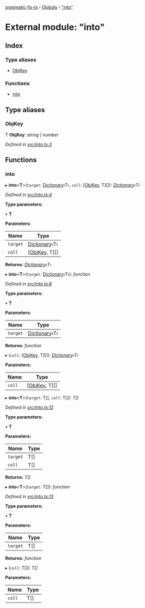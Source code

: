 [pragmatic-fp-ts](../README.md) › [Globals](../globals.md) › ["into"](_into_.md)

# External module: "into"

## Index

### Type aliases

* [ObjKey](_into_.md#objkey)

### Functions

* [into](_into_.md#into)

## Type aliases

###  ObjKey

Ƭ **ObjKey**: *string | number*

*Defined in [src/into.ts:3](https://github.com/hermann-p/pragmatic-fp-ts/blob/ff16101/src/into.ts#L3)*

## Functions

###  into

▸ **into**<**T**>(`target`: [Dictionary](_types_.md#dictionary)‹T›, `coll`: [[ObjKey](_into_.md#objkey), T][]): *[Dictionary](_types_.md#dictionary)‹T›*

*Defined in [src/into.ts:4](https://github.com/hermann-p/pragmatic-fp-ts/blob/ff16101/src/into.ts#L4)*

**Type parameters:**

▪ **T**

**Parameters:**

Name | Type |
------ | ------ |
`target` | [Dictionary](_types_.md#dictionary)‹T› |
`coll` | [[ObjKey](_into_.md#objkey), T][] |

**Returns:** *[Dictionary](_types_.md#dictionary)‹T›*

▸ **into**<**T**>(`target`: [Dictionary](_types_.md#dictionary)‹T›): *function*

*Defined in [src/into.ts:8](https://github.com/hermann-p/pragmatic-fp-ts/blob/ff16101/src/into.ts#L8)*

**Type parameters:**

▪ **T**

**Parameters:**

Name | Type |
------ | ------ |
`target` | [Dictionary](_types_.md#dictionary)‹T› |

**Returns:** *function*

▸ (`coll`: [[ObjKey](_into_.md#objkey), T][]): *[Dictionary](_types_.md#dictionary)‹T›*

**Parameters:**

Name | Type |
------ | ------ |
`coll` | [[ObjKey](_into_.md#objkey), T][] |

▸ **into**<**T**>(`target`: T[], `coll`: T[]): *T[]*

*Defined in [src/into.ts:12](https://github.com/hermann-p/pragmatic-fp-ts/blob/ff16101/src/into.ts#L12)*

**Type parameters:**

▪ **T**

**Parameters:**

Name | Type |
------ | ------ |
`target` | T[] |
`coll` | T[] |

**Returns:** *T[]*

▸ **into**<**T**>(`target`: T[]): *function*

*Defined in [src/into.ts:13](https://github.com/hermann-p/pragmatic-fp-ts/blob/ff16101/src/into.ts#L13)*

**Type parameters:**

▪ **T**

**Parameters:**

Name | Type |
------ | ------ |
`target` | T[] |

**Returns:** *function*

▸ (`coll`: T[]): *T[]*

**Parameters:**

Name | Type |
------ | ------ |
`coll` | T[] |
